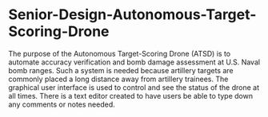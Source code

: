 # Senior-Design-Autonomous-Target-Scoring-Drone
The purpose of the Autonomous Target-Scoring Drone (ATSD) is to automate accuracy verification and bomb damage assessment at U.S. Naval bomb ranges. Such a system is needed because artillery targets are commonly placed a long distance away from artillery trainees.  The graphical user interface is used to control and see the status of the drone at all times. There is a text editor created to have users be able to type down any comments or notes needed.
